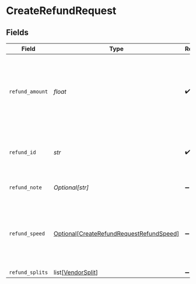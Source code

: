 # CreateRefundRequest


## Fields

| Field                                                                                               | Type                                                                                                | Required                                                                                            | Description                                                                                         |
| --------------------------------------------------------------------------------------------------- | --------------------------------------------------------------------------------------------------- | --------------------------------------------------------------------------------------------------- | --------------------------------------------------------------------------------------------------- |
| `refund_amount`                                                                                     | *float*                                                                                             | :heavy_check_mark:                                                                                  | Amount to be refunded. Should be lesser than or equal to the transaction amount. (Decimals allowed) |
| `refund_id`                                                                                         | *str*                                                                                               | :heavy_check_mark:                                                                                  | An unique ID to associate the refund with. Provie alphanumeric values                               |
| `refund_note`                                                                                       | *Optional[str]*                                                                                     | :heavy_minus_sign:                                                                                  | A refund note for your reference.                                                                   |
| `refund_speed`                                                                                      | [Optional[CreateRefundRequestRefundSpeed]](../../models/shared/createrefundrequestrefundspeed.md)   | :heavy_minus_sign:                                                                                  | Speed at which the refund is processed. It's an optional field with default being STANDARD          |
| `refund_splits`                                                                                     | list[[VendorSplit](../../models/shared/vendorsplit.md)]                                             | :heavy_minus_sign:                                                                                  | N/A                                                                                                 |